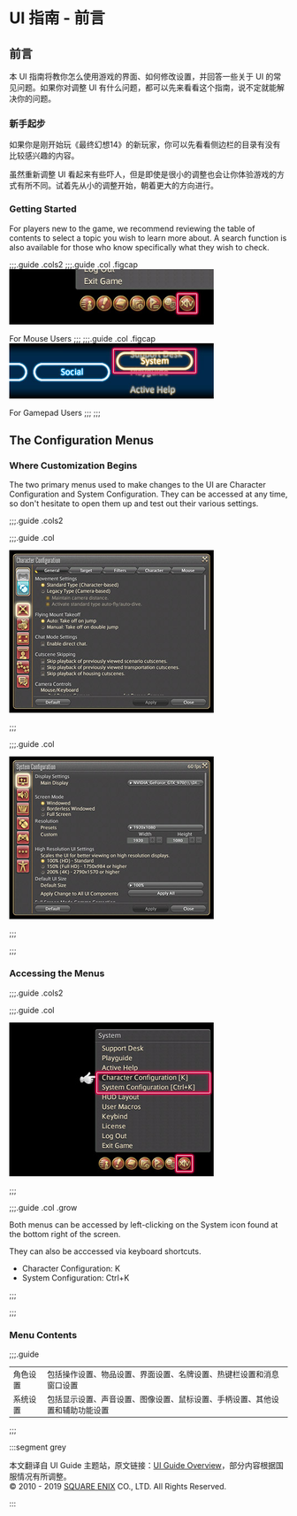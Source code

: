 # UI 指南 - 前言

## 前言

本 UI 指南将教你怎么使用游戏的界面、如何修改设置，并回答一些关于 UI 的常见问题。如果你对调整 UI 有什么问题，都可以先来看看这个指南，说不定就能解决你的问题。

### 新手起步

如果你是刚开始玩《最终幻想14》的新玩家，你可以先看看侧边栏的目录有没有比较感兴趣的内容。

虽然重新调整 UI 看起来有些吓人，但是即使是很小的调整也会让你体验游戏的方式有所不同。试着先从小的调整开始，朝着更大的方向进行。

### Getting Started

For players new to the game, we recommend  reviewing the table of contents to select a topic you wish to learn more  about. A search function is also available for those who know  specifically what they wish to check.

;;;.guide .cols2
;;;.guide .col .figcap
![](./how.assets/ae2b67f5c2b7e20bed76fa367ae35eacad082d.jpg)

For Mouse Users
;;;
;;;.guide .col .figcap
![](./how.assets/3cca8032b9a960c39a0981d7c630eca71f154d.jpg)

For Gamepad Users
;;;
;;;

## The Configuration Menus

### Where Customization Begins

The two primary menus used to make changes  to the UI are Character Configuration and System Configuration. They can  be accessed at any time, so don't hesitate to open them up and test out  their various settings.

;;;.guide .cols2

;;;.guide .col

![](./how.assets/f61370355b8801c26798590ba1ba3245f1d801.jpg)

;;;

;;;.guide .col

![](./how.assets/c34011e1336e567c921fd4b50b29193916c383.jpg)

;;;

;;;

### Accessing the Menus

;;;.guide .cols2

;;;.guide .col

![](./how.assets/a8f73b981a9dcdfb4f1ac88938bfc9db1fd6f9.jpg)

;;;

;;;.guide .col .grow

Both menus can be accessed by left-clicking on the System icon found at the bottom right of the screen.

They can also be acccessed via keyboard shortcuts.

* Character Configuration: K
* System Configuration: Ctrl+K

;;;

;;;

### Menu Contents

;;;.guide

|          |                                                              |
| -------- | ------------------------------------------------------------ |
| 角色设置 | 包括操作设置、物品设置、界面设置、名牌设置、热键栏设置和消息窗口设置 |
| 系统设置 | 包括显示设置、声音设置、图像设置、鼠标设置、手柄设置、其他设置和辅助功能设置 |

;;;



:::segment grey

本文翻译自 UI Guide 主题站，原文链接：[UI Guide Overview](https://na.finalfantasyxiv.com/uiguide/how/)，部分内容根据国服情况有所调整。<br>
© 2010 - 2019 [SQUARE ENIX](https://na.square-enix.com/us/home) CO., LTD. All Rights Reserved.

:::